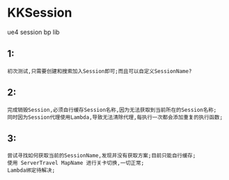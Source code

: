 # KKSession
ue4 session bp lib

## 1:

```
初次测试,只需要创建和搜索加入Session即可;而且可以自定义SessionName?
```

## 2:

````
完成销毁Session,必须自行缓存Session名称,因为无法获取到当前所在的Session名称;
同时因为Session代理使用Lambda,导致无法清除代理,每执行一次都会添加重复的执行函数;
````

## 3:

```
尝试寻找如何获取当前的SessionName,发现并没有获取方案;目前只能自行缓存;
使用 ServerTravel MapName 进行关卡切换,一切正常;
Lambda绑定待解决;
```

